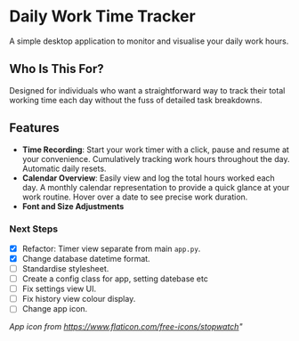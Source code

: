 # Daily Work Time Tracker

A simple desktop application to monitor and visualise your daily work hours.

## Who Is This For?

Designed for individuals who want a straightforward way to track their total working time each day without the fuss of detailed task breakdowns.

## Features
- **Time Recording**: Start your work timer with a click, pause and resume at your convenience. Cumulatively tracking work hours throughout the day. Automatic daily resets. 
- **Calendar Overview**: Easily view and log the total hours worked each day. A monthly calendar representation to provide a quick glance at your work routine. Hover over a date to see precise work duration.
- **Font and Size Adjustments**

### Next Steps
- [x] Refactor: Timer view separate from main `app.py`.
- [x] Change database datetime format. 
- [ ] Standardise stylesheet.
- [ ] Create a config class for app, setting datebase etc
- [ ] Fix settings view UI.
- [ ] Fix history view colour display. 
- [ ] Change app icon.

*App icon from https://www.flaticon.com/free-icons/stopwatch"*